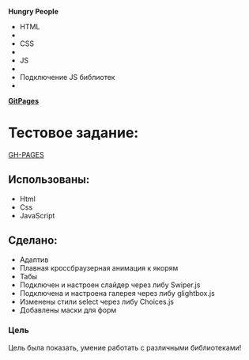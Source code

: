 <b>Hungry People</b>
<br>
<ul>
    <li>HTML<li>
    <li>CSS<li>
    <li>JS<li>
    <li>Подключение JS библиотек<li>
</ul>
<a href="https://bergamolt.github.io/hungry_people"><b>GitPages</b></a>

# Тестовое задание:

[GH-PAGES](https://bergamolt.github.io/hungry_people)

## Использованы:

+ Html
+ Css
+ JavaScript

## Сделано: 

+ Адаптив
+ Плавная кроссбраузерная анимация к якорям
+ Табы
+ Подключен и настроен слайдер через либу Swiper.js
+ Подключена и настроена галерея через либу glightbox.js
+ Изменены стили select через либу Choices.js
+ Добавлены маски для форм

### Цель
Цель была показать, умение работать с различными библиотеками!





